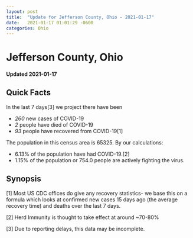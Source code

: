 ```yaml
---
layout: post
title:  "Update for Jefferson County, Ohio - 2021-01-17"
date:   2021-01-17 01:01:29 -0600
categories: Ohio
---
```


# Jefferson County, Ohio
#### Updated 2021-01-17

## Quick Facts

In the last 7 days[3] we project there have been
- *260* new cases of COVID-19
- *2* people have died of COVID-19
- *93* people have recovered from COVID-19[1]

The population in this census area is 65325. By our calculations:
- 6.13% of the population have had COVID-19.[2]
- 1.15% of the population or 754.0 people are actively fighting the virus.

## Synopsis




[1] Most US CDC offices do give any recovery statistics- we base this on a formula which looks at confirmed new cases
15 days ago (the average recovery time) and deaths over the last 7 days.

[2] Herd Immunity is thought to take effect at around ~70-80%

[3] Due to reporting delays, this data may be incomplete.
 
    
